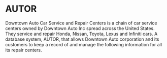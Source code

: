 # AUTOR

Downtown Auto Car Service and Repair Centers is a chain of car service centers owned by Downtown Auto Inc spread across the United States. They service and repair Honda, Nissan, Toyota, Lexus and Infiniti cars.
A database system, AUTOR, that allows Downtown Auto corporation and its customers to keep a record of and manage the following information for all its repair centers. 
